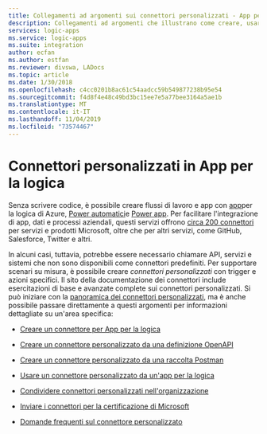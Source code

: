 ```yaml
---
title: Collegamenti ad argomenti sui connettori personalizzati - App per la logica di Azure | Microsoft Docs
description: Collegamenti ad argomenti che illustrano come creare, usare, condividere e certificare connettori personalizzati
services: logic-apps
ms.service: logic-apps
ms.suite: integration
author: ecfan
ms.author: estfan
ms.reviewer: divswa, LADocs
ms.topic: article
ms.date: 1/30/2018
ms.openlocfilehash: c4cc0201b8ac61c54aadcc59b549877238b95e54
ms.sourcegitcommit: f4d8f4e48c49bd3bc15ee7e5a77bee3164a5ae1b
ms.translationtype: MT
ms.contentlocale: it-IT
ms.lasthandoff: 11/04/2019
ms.locfileid: "73574467"
---
```

# <a name="custom-connectors-in-logic-apps"></a>Connettori personalizzati in App per la logica

Senza scrivere codice, è possibile creare flussi di lavoro e app con [app](https://azure.microsoft.com/services/logic-apps)per la logica di Azure, [Power automatici](https://flow.microsoft.com)e [Power app](https://powerapps.microsoft.com). Per facilitare l'integrazione di app, dati e processi aziendali, questi servizi offrono [circa 200 connettori](https://docs.microsoft.com/connectors/) per servizi e prodotti Microsoft, oltre che per altri servizi, come GitHub, Salesforce, Twitter e altri.

In alcuni casi, tuttavia, potrebbe essere necessario chiamare API, servizi e sistemi che non sono disponibili come connettori predefiniti. Per supportare scenari su misura, è possibile creare *connettori personalizzati* con trigger e azioni specifici. Il sito della documentazione dei connettori include esercitazioni di base e avanzate complete sui connettori personalizzati. Si può iniziare con la [panoramica dei connettori personalizzati](https://docs.microsoft.com/connectors/custom-connectors/), ma è anche possibile passare direttamente a questi argomenti per informazioni dettagliate su un'area specifica:

* [Creare un connettore per App per la logica](https://docs.microsoft.com/connectors/custom-connectors/create-logic-apps-connector)

* [Creare un connettore personalizzato da una definizione OpenAPI](https://docs.microsoft.com/connectors/custom-connectors/define-openapi-definition)

* [Creare un connettore personalizzato da una raccolta Postman](https://docs.microsoft.com/connectors/custom-connectors/define-postman-collection)

* [Usare un connettore personalizzato da un'app per la logica](https://docs.microsoft.com/connectors/custom-connectors/use-custom-connector-logic-apps)

* [Condividere connettori personalizzati nell'organizzazione](https://docs.microsoft.com/connectors/custom-connectors/share)

* [Inviare i connettori per la certificazione di Microsoft](https://docs.microsoft.com/connectors/custom-connectors/submit-certification)

* [Domande frequenti sul connettore personalizzato](https://docs.microsoft.com/connectors/custom-connectors/faq)
